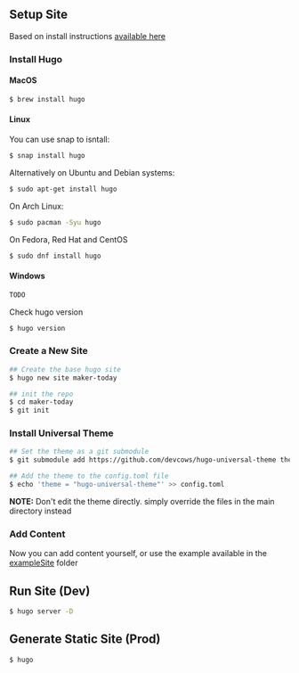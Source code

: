 ## Setup Site

Based on install instructions [available here](https://themes.gohugo.io/hugo-universal-theme)

### Install Hugo

#### MacOS

```bash
$ brew install hugo
```

#### Linux
You can use snap to isntall:
```bash
$ snap install hugo
```
Alternatively on Ubuntu and Debian systems:
```bash
$ sudo apt-get install hugo
```
On Arch Linux:
```bash
$ sudo pacman -Syu hugo
```
On Fedora, Red Hat and CentOS
```bash
$ sudo dnf install hugo
```

#### Windows

```bash
TODO
```

Check hugo version

```bash
$ hugo version
```

### Create a New Site

```bash
## Create the base hugo site
$ hugo new site maker-today

## init the repo
$ cd maker-today
$ git init
```

### Install Universal Theme

```bash
## Set the theme as a git submodule
$ git submodule add https://github.com/devcows/hugo-universal-theme themes/hugo-universal-theme

## Add the theme to the config.toml file
$ echo 'theme = "hugo-universal-theme"' >> config.toml
```

**NOTE:** Don't edit the theme directly. simply override the files in the main directory instead

### Add Content

Now you can add content yourself, or use the example available in the [exampleSite](themes/hugo-universal-theme/exampleSite) folder

## Run Site (Dev)

```bash
$ hugo server -D
```

## Generate Static Site (Prod)

```bash
$ hugo
```
